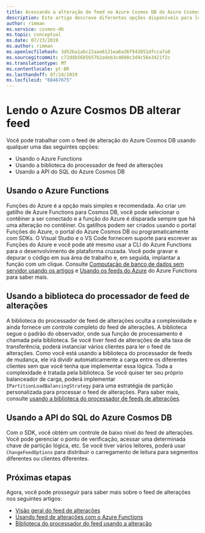 ```yaml
---
title: Acessando a alteração de feed no Azure Cosmos DB do Azure Cosmos DB
description: Este artigo descreve diferentes opções disponíveis para ler e acessar o feed de alterações no Azure Cosmos DB no Azure Cosmos DB.
author: rimman
ms.service: cosmos-db
ms.topic: conceptual
ms.date: 07/23/2019
ms.author: rimman
ms.openlocfilehash: 3d52ba1abc22aae6121ea6a36f943851dfcca7a0
ms.sourcegitcommit: c72ddb56b5657b2adeb3c4608c3d4c56e3421f2c
ms.translationtype: MT
ms.contentlocale: pt-BR
ms.lasthandoff: 07/24/2019
ms.locfileid: "68467675"
---
```

# <a name="reading-azure-cosmos-db-change-feed"></a>Lendo o Azure Cosmos DB alterar feed

Você pode trabalhar com o feed de alteração do Azure Cosmos DB usando qualquer uma das seguintes opções:

* Usando o Azure Functions
* Usando a biblioteca do processador de feed de alterações
* Usando a API do SQL do Azure Cosmos DB

## <a name="using-azure-functions"></a>Usando o Azure Functions

Funções do Azure é a opção mais simples e recomendada. Ao criar um gatilho de Azure Functions para Cosmos DB, você pode selecionar o contêiner a ser conectado e a função do Azure é disparada sempre que há uma alteração no contêiner. Os gatilhos podem ser criados usando o portal Funções do Azure, o portal do Azure Cosmos DB ou programaticamente com SDKs. O Visual Studio e o VS Code fornecem suporte para escrever as Funções do Azure e você pode até mesmo usar a CLI do Azure Functions para o desenvolvimento de plataforma cruzada. Você pode gravar e depurar o código em sua área de trabalho e, em seguida, implantar a função com um clique. Consulte [Computação de banco de dados sem servidor usando os artigos](serverless-computing-database.md) e [Usando os feeds do Azure](change-feed-functions.md) do Azure Functions para saber mais.

## <a name="using-the-change-feed-processor-library"></a>Usando a biblioteca do processador de feed de alterações

A biblioteca do processador de feed de alterações oculta a complexidade e ainda fornece um controle completo do feed de alterações. A biblioteca segue o padrão do observador, onde sua função de processamento é chamada pela biblioteca. Se você tiver feed de alterações de alta taxa de transferência, poderá instanciar vários clientes para ler o feed de alterações. Como você está usando a biblioteca do processador de feeds de mudança, ele irá dividir automaticamente a carga entre os diferentes clientes sem que você tenha que implementar essa lógica. Toda a complexidade é tratada pela biblioteca. Se você quiser ter seu próprio balanceador de carga, poderá implementar `IPartitionLoadBalancingStrategy` para uma estratégia de partição personalizada para processar o feed de alterações. Para saber mais, consulte [usando a biblioteca do processador de feeds de alterações](change-feed-processor.md).

## <a name="using-the-azure-cosmos-db-sql-api-sdk"></a>Usando a API do SQL do Azure Cosmos DB

Com o SDK, você obtém um controle de baixo nível do feed de alterações. Você pode gerenciar o ponto de verificação, acessar uma determinada chave de partição lógica, etc. Se você tiver vários leitores, poderá usar `ChangeFeedOptions` para distribuir o carregamento de leitura para segmentos diferentes ou clientes diferentes. 

## <a name="next-steps"></a>Próximas etapas

Agora, você pode prosseguir para saber mais sobre o feed de alterações nos seguintes artigos:

* [Visão geral do feed de alterações](change-feed.md)
* [Usando feed de alterações com o Azure Functions](change-feed-functions.md)
* [Biblioteca do processador do feed usando a alteração](change-feed-processor.md)
